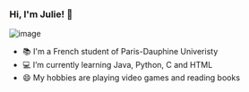 ### Hi, I'm Julie! 👋

![image](https://github.com/juliehuyen/juliehuyen/assets/121394302/cd643e44-e712-4574-81ec-3ad13bcd7555)



- 📚 I'm a French student of Paris-Dauphine Univeristy
- 💻 I’m currently learning Java, Python, C and HTML
- 😄 My hobbies are playing video games and reading books


